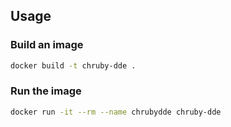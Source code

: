 ## Usage

### Build an image

```sh
docker build -t chruby-dde .
```

### Run the image

```sh
docker run -it --rm --name chrubydde chruby-dde
```

